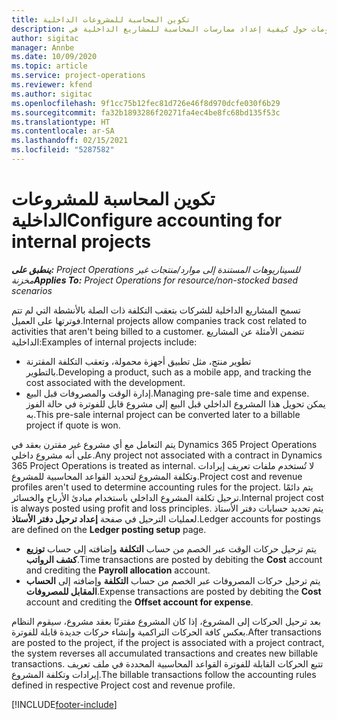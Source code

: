 ```yaml
---
title: تكوين المحاسبة للمشروعات الداخلية
description: يقدم هذا الموضوع معلومات حول كيفية إعداد ممارسات المحاسبة للمشاريع الداخلية في Project Operations.
author: sigitac
manager: Annbe
ms.date: 10/09/2020
ms.topic: article
ms.service: project-operations
ms.reviewer: kfend
ms.author: sigitac
ms.openlocfilehash: 9f1cc75b12fec81d726e46f8d970dcfe030f6b29
ms.sourcegitcommit: fa32b1893286f20271fa4ec4be8fc68bd135f53c
ms.translationtype: HT
ms.contentlocale: ar-SA
ms.lasthandoff: 02/15/2021
ms.locfileid: "5287582"
---
```

# <a name="configure-accounting-for-internal-projects"></a><span data-ttu-id="a5b5b-103">تكوين المحاسبة للمشروعات الداخلية</span><span class="sxs-lookup"><span data-stu-id="a5b5b-103">Configure accounting for internal projects</span></span>

<span data-ttu-id="a5b5b-104">_**ينطبق على:** Project Operations للسيناريوهات المستندة إلى موارد/منتجات غير مخزنة‬_</span><span class="sxs-lookup"><span data-stu-id="a5b5b-104">_**Applies To:** Project Operations for resource/non-stocked based scenarios_</span></span>

<span data-ttu-id="a5b5b-105">تسمح المشاريع الداخلية للشركات بتعقب التكلفة ذات الصلة بالأنشطة التي لم تتم فوترتها على العميل.</span><span class="sxs-lookup"><span data-stu-id="a5b5b-105">Internal projects allow companies track cost related to activities that aren't being billed to a customer.</span></span> <span data-ttu-id="a5b5b-106">تتضمن الأمثلة عن المشاريع الداخلية:</span><span class="sxs-lookup"><span data-stu-id="a5b5b-106">Examples of internal projects include:</span></span>

- <span data-ttu-id="a5b5b-107">تطوير منتج، مثل تطبيق أجهزة محمولة، وتعقب التكلفة المقترنة بالتطوير.</span><span class="sxs-lookup"><span data-stu-id="a5b5b-107">Developing a product, such as a mobile app, and tracking the cost associated with the development.</span></span>
- <span data-ttu-id="a5b5b-108">إدارة الوقت والمصروفات قبل البيع.</span><span class="sxs-lookup"><span data-stu-id="a5b5b-108">Managing pre-sale time and expense.</span></span> <span data-ttu-id="a5b5b-109">يمكن تحويل هذا المشروع الداخلي قبل البيع إلى مشروع قابل للفوترة في حالة الفوز به.</span><span class="sxs-lookup"><span data-stu-id="a5b5b-109">This pre-sale internal project can be converted later to a billable project if quote is won.</span></span>

<span data-ttu-id="a5b5b-110">يتم التعامل مع أي مشروع غير مقترن بعقد في Dynamics 365 Project Operations على أنه مشروع داخلي.</span><span class="sxs-lookup"><span data-stu-id="a5b5b-110">Any project not associated with a contract in Dynamics 365 Project Operations is treated as internal.</span></span> <span data-ttu-id="a5b5b-111">لا تُستخدم ملفات تعريف إيرادات وتكلفة المشروع لتحديد القواعد المحاسبية للمشروع.</span><span class="sxs-lookup"><span data-stu-id="a5b5b-111">Project cost and revenue profiles aren't used to determine accounting rules for the project.</span></span> <span data-ttu-id="a5b5b-112">يتم دائمًا ترحيل تكلفة المشروع الداخلي باستخدام مبادئ الأرباح والخسائر.</span><span class="sxs-lookup"><span data-stu-id="a5b5b-112">Internal project cost is always posted using profit and loss principles.</span></span> <span data-ttu-id="a5b5b-113">يتم تحديد حسابات دفتر الأستاذ لعمليات الترحيل في صفحة **إعداد ترحيل دفتر الأستاذ**.</span><span class="sxs-lookup"><span data-stu-id="a5b5b-113">Ledger accounts for postings are defined on the **Ledger posting setup** page.</span></span>

- <span data-ttu-id="a5b5b-114">يتم ترحيل حركات الوقت عبر الخصم من حساب **التكلفة** وإضافته إلى حساب **توزيع كشف الرواتب**.</span><span class="sxs-lookup"><span data-stu-id="a5b5b-114">Time transactions are posted by debiting the **Cost** account and crediting the **Payroll allocation** account.</span></span>
- <span data-ttu-id="a5b5b-115">يتم ترحيل حركات المصروفات عبر الخصم من حساب **التكلفة** وإضافته إلى **الحساب المقابل للمصروفات**.</span><span class="sxs-lookup"><span data-stu-id="a5b5b-115">Expense transactions are posted by debiting the **Cost** account and crediting the **Offset account for expense**.</span></span>

<span data-ttu-id="a5b5b-116">بعد ترحيل الحركات إلى المشروع، إذا كان المشروع مقترنًا بعقد مشروع، سيقوم النظام بعكس كافة الحركات التراكمية وإنشاء حركات جديدة قابلة للفوترة.</span><span class="sxs-lookup"><span data-stu-id="a5b5b-116">After transactions are posted to the project, if the project is associated with a project contract, the system reverses all accumulated transactions and creates new billable transactions.</span></span> <span data-ttu-id="a5b5b-117">تتبع الحركات القابلة للفوترة القواعد المحاسبية المحددة في ملف تعريف إيرادات وتكلفة المشروع.</span><span class="sxs-lookup"><span data-stu-id="a5b5b-117">The billable transactions follow the accounting rules defined in respective Project cost and revenue profile.</span></span>




[!INCLUDE[footer-include](../includes/footer-banner.md)]